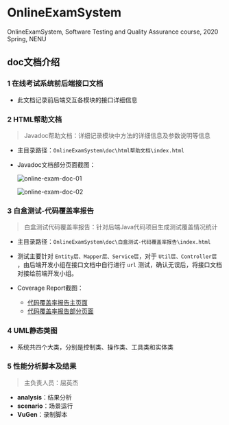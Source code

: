 # OnlineExamSystem
OnlineExamSystem, Software Testing and Quality Assurance course, 2020 Spring, NENU 

## doc文档介绍
### 1 在线考试系统前后端接口文档
- 此文档记录前后端交互各模块的接口详细信息

### 2 HTML帮助文档
>Javadoc帮助文档：详细记录模块中方法的详细信息及参数说明等信息
- 主目录路径：`OnlineExamSystem\doc\html帮助文档\index.html`
- Javadoc文档部分页面截图：

    ![online-exam-doc-01](https://cdn.jsdelivr.net/gh/leungll/MyImgHosting/img/online-exam-doc-01.jpg)

    ![online-exam-doc-02](https://cdn.jsdelivr.net/gh/leungll/MyImgHosting/img/online-exam-doc-02.jpg)

### 3 白盒测试-代码覆盖率报告
> 白盒测试代码覆盖率报告：针对后端Java代码项目生成测试覆盖情况统计

- 主目录路径：`OnlineExamSystem\doc\白盒测试-代码覆盖率报告\index.html`

- 测试主要针对 `Entity层、Mapper层、Service层`，对于 `Util层、Controller层` ，由后端开发小组在接口文档中自行进行 `url` 测试，确认无误后，将接口文档对接给前端开发小组。
- Coverage Report截图：
    - [代码覆盖率报告主页面](https://cdn.jsdelivr.net/gh/leungll/MyImgHosting/img/online-exam-doc-03.jpg)
    - [代码覆盖率报告部分页面](https://cdn.jsdelivr.net/gh/leungll/MyImgHosting/img/online-exam-doc-04.jpg)

### 4 UML静态类图
- 系统共四个大类，分别是控制类、操作类、工具类和实体类

### 5 性能分析脚本及结果
>主负责人员：屈英杰
- **analysis**：结果分析
- **scenario**：场景运行
- **VuGen**：录制脚本
